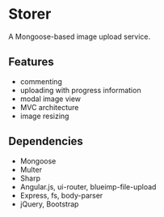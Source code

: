 # Storer

A Mongoose-based image upload service.

## Features

- commenting
- uploading with progress information
- modal image view
- MVC architecture
- image resizing

## Dependencies

- Mongoose
- Multer
- Sharp
- Angular.js, ui-router, blueimp-file-upload
- Express, fs, body-parser
- jQuery, Bootstrap